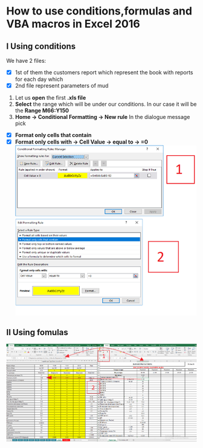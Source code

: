 # How to use conditions,formulas and VBA macros in Excel 2016
## I Using conditions
We have 2 files: 
- [x] 1st of them the customers report which represent the book with reports for each day which
- [x] 2nd file represent parameters of mud
1) Let us **open** the first **.xls file**
2) **Select** the range which will be under our conditions. In our case it will be the **Range M66:Y150**
3) **Home -> Conditional Formatting -> New rule**
In the dialogue message pick 
- [x] **Format only cells that contain**
- [x] **Format only cells with -> Cell Value -> equal to -> =0**
![Screen #1](https://github.com/DrShams/vba/blob/main/Step1_paint_empty_cells.png)
## II Using fomulas
![Screen #2](https://github.com/DrShams/vba/blob/main/Step2_sync%20formulas.png)
